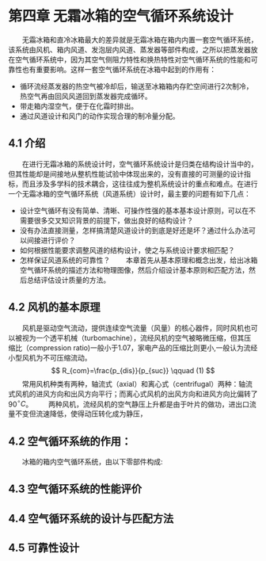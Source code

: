# 第四章    无霜冰箱的空气循环系统设计
&emsp;&emsp;无霜冰箱和直冷冰箱最大的差异就是无霜冰箱在箱内内置一套空气循环系统，该系统由风机、箱内风道、发泡层内风道、蒸发器等部件构成，之所以把蒸发器放在空气循环系统中，因为其空气侧阻力特性和换热特性对空气循环系统的性能和可靠性也有重要影响。这样一套空气循环系统在冰箱中起到的作用有：
* 循环流经蒸发器的热空气被冷却后，输送至冰箱箱内存贮空间进行2次制冷，热空气再由回风风道回到蒸发器完成循环。
* 带走箱内湿空气，便于在化霜时排出。
* 通过风道设计和风门的动作实现合理的制冷量分配。
  
 ## 4.1 介绍 
&emsp;&emsp;在进行无霜冰箱的系统设计时，空气循环系统设计是归类在结构设计当中的，但其性能却是间接地从整机性能试验中体现出来的，没有直接的可测量的设计指标，而且涉及多学科的技术耦合，这往往成为整机系统设计的重点和难点。在进行一个无霜冰箱的空气循环系统（风道系统）设计时，最主要的问题有如下几点：
* 设计空气循环有没有简单、清晰、可操作性强的基本基本设计原则，可以在不需要很多交叉知识背景的前提下，做出良好的结构设计？
* 没有办法直接测量，怎样搞清楚风道设计的到底是好还是坏？通过什么办法可以间接进行评价？
* 如何根据性能要求调整风道的结构设计，使之与系统设计要求相匹配？
* 怎样保证风道系统的可靠性？
&emsp;&emsp;本章首先从基本原理和概念出发，给出冰箱空气循环系统的描述方法和物理图像，然后介绍设计基本原则和匹配方法，然后总结评估设计质量的方法。

## 4.2 风机的基本原理
&emsp;&emsp;风机是驱动空气流动，提供连续空气流量（风量）的核心器件，同时风机也可以被视为一个透平机械（turbomachine），流经风机的空气被略微压缩，但其压缩比（compression ratio)一般小于1.07，家电产品的压缩比则更小,一般认为流经小型风机为不可压缩流动。
$$ R_{com}=\frac{p_{dis}}{p_{suc}} \qquad (1) $$
&emsp;&emsp;常用风机种类有两种，轴流式（axial）和离心式（centrifugal）两种：轴流式风机的进风方向和出风方向平行；而离心式风机的出风方向和进风方向比偏转了90$^\circ{C}$。
&emsp;&emsp;两种风机，流经风机的空气静压上升都是由于叶片的做功，进出口流量不变但流速降低，使得动压转化成为静压，




## 4.2 空气循环系统的作用：

&emsp;&emsp;冰箱的箱内空气循环系统，由以下零部件构成: 

## 4.3 空气循环系统的性能评价

## 4.4 空气循环系统的设计与匹配方法

## 4.5 可靠性设计
